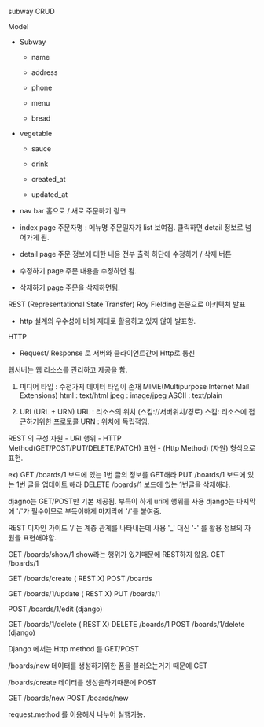 subway CRUD



Model
 - Subway
	- name
	
	- address
	
	- phone
	
	- menu
	
	- bread
	
- vegetable
	
	- sauce
	
	- drink
	
	- created_at
	
	- updated_at
	
	  
	
 - nav bar 
   홈으로  / 새로 주문하기 링크

   
   
 - index page
   주문자명 : 메뉴명  주문일자가 list 보여짐.
   클릭하면 detail 정보로 넘어가게 됨.

   
   
- detail page
  주문 정보에 대한 내용 전부 출력
  하단에 수정하기 / 삭제 버튼

  
  
- 수정하기 page
  주문 내용을 수정하면 됨.

  
  
- 삭제하기 page
  주문을 삭제하면됨.
  
  


REST 
(Representational State Transfer)
Roy Fielding 논문으로 아키텍쳐 발표
 - http 설계의 우수성에 비해 제대로 활용하고 있지 않아 발표함.

   

HTTP 
 - Request/ Response 로 서버와 클라이언트간에 Http로 통신

   

 웹서버는 웹 리소스를 관리하고 제공을 함.
1. 미디어 타입 : 수천가지 데이터 타입이 존재
MIME(Multipurpose Internet Mail Extensions)
 html : text/html
 jpeg : image/jpeg
 ASCII : text/plain

2. URI (URL + URN)
 URL : 리소스의 위치  (스킴://서버위치/경로) 스킴: 리소스에 접근하기위한 프로토콜
 URN : 위치에 독립적임. 
 
 

REST 의 구성
자원 - URI
행위 - HTTP Method(GET/POST/PUT/DELETE/PATCH)
표현 - (Http Method) (자원)  형식으로 표현.

ex) 
GET /boards/1  보드에 있는 1번 글의 정보를 GET해라
PUT /boards/1  보드에 있는 1번 글을 업데이트 해라
DELETE /boards/1 보드에 있는 1번글을 삭제해라.



djagno는 GET/POST만 기본 제공됨.
부득이 하게 uri에 행위를 사용
django는 마지막에 '/'가 필수이므로
부득이하게 마지막에 '/'를 붙여줌.



REST 디자인 가이드
'/'는 계층 관계를 나타내는데 사용
'_' 대신 '-' 를 활용
정보의 자원을 표현해야함.



GET /boards/show/1 show라는 행위가 있기때문에 REST하지 않음. 
GET /boards/1



GET /boards/create ( REST X)
POST /boards



GET /boards/1/update ( REST X)
PUT /boards/1



POST /boards/1/edit (django)



GET /boards/1/delete ( REST X)
DELETE /boards/1
POST /boards/1/delete (django)



Django 에서는 Http method 를 GET/POST



/boards/new
 데이터를 생성하기위한 폼을 불러오는거기 때문에 GET



/boards/create
 데이터를 생성을하기때문에 POST



GET /boards/new
POST /boards/new



request.method 를 이용해서 나누어 실행가능.
